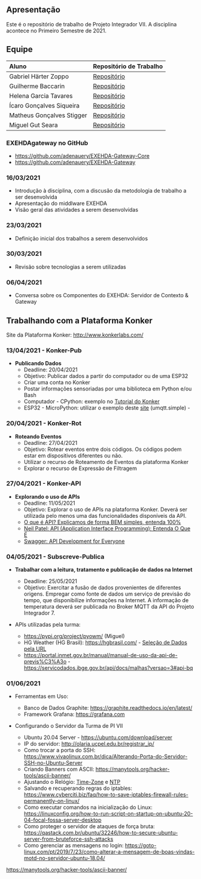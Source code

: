 ## Apresentação

Este é o repositório de trabalho de Projeto Integrador VII. A disciplina acontece no Primeiro Semestre de 2021.


## Equipe

Aluno | Repositório de Trabalho
:--------- | :------ 
|Gabriel Härter Zoppo  | [Repositório](https://github.com/GabrielZoppo/ProjetoIntegrador-VII/blob/main/README.md) |
|Guilherme Baccarin | [Repositório](https://github.com/Baccarin/PI7) |
|Helena Garcia Tavares | [Repositório]() |
|Ícaro Gonçalves Siqueira  | [Repositório](https://github.com/IcaroGSiqueira/pivii) |
|Matheus Gonçalves Stigger   | [Repositório]() |
|Miguel Gut Seara | [Repositório](https://github.com/miguelgut/PI_VII) |


### EXEHDAgateway no GitHub ###
* https://github.com/adenauery/EXEHDA-Gateway-Core
* https://github.com/adenauery/EXEHDA-Gateway


### 16/03/2021
* Introdução à disciplina, com a discusão da metodologia de trabalho a ser desenvolvida
* Apresentação do middlware EXEHDA
* Visão geral das atividades a serem desenvolvidas

### 23/03/2021
* Definição inicial dos trabalhos a serem desenvolvidos

### 30/03/2021
* Revisão sobre tecnologias a serem utilizadas

### 06/04/2021
* Conversa sobre os Componentes do EXEHDA: Servidor de Contexto & Gateway

## Trabalhando com a Plataforma Konker

Site da Plataforma Konker: http://www.konkerlabs.com/

### 13/04/2021 - Konker-Pub

  * **Publicando Dados**
    * Deadline: 20/04/2021  
    * Objetivo: Publicar dados a partir do computador ou de uma ESP32
    * Criar uma conta no Konker
    * Postar informações sensoriadas por uma biblioteca em Python e/ou Bash
    * Computador - CPython: exemplo no [Tutorial do Konker](https://konker.atlassian.net/wiki/spaces/DEV/pages/28180518/Guia+de+Uso+da+Plataforma+Konker)
    * ESP32 - MicroPython: utilizar o exemplo deste [site](https://mjrobot.org/2018/06/13/iot-feito-facil-esp-micropython-mqtt-thingspeak/) (umqtt.simple) - 

### 20/04/2021 - Konker-Rot
  * **Roteando Eventos**
    * Deadline: 27/04/2021 
    * Objetivo: Rotear eventos entre dois códigos. Os códigos podem estar em dispositivos diferentes ou não.
    * Utilizar o recurso de Roteamento de Eventos da plataforma Konker
    * Explorar o recurso de Expressão de Filtragem 

### 27/04/2021 - Konker-API
  * **Explorando o uso de APIs**
    * Deadline: 11/05/2021
    * Objetivo: Explorar o uso de APIs na plataforma Konker. Deverá ser utilizada pelo menos uma das funcionalidades disponíveis da API.
    * [O que é API? Explicamos de forma BEM simples, entenda 100%](https://pluga.co/blog/api/o-que-e-api/)
    * [Neil Patel: API (Application Interface Programming): Entenda O Que É](https://neilpatel.com/br/blog/api-o-que-e/) 
    * [Swagger: API Development for Everyone](https://swagger.io/)

### 04/05/2021 - Subscreve-Publica
  * **Trabalhar com a leitura, tratamento e publicação de dados na Internet**
    * Deadline: 25/05/2021
    * Objetivo: Exercitar a fusão de dados provenientes de diferentes origens. Empregar como fonte de dados um serviço de previsão do tempo, que disponibilize informações na Internet. A informação de temperatura deverá ser publicada no Broker MQTT da API do Projeto Integrador 7.
  * APIs utilizadas pela turma:
    
    *  https://pypi.org/project/pyowm/ (Miguel)
    *  HG Weather (HG Brasil): https://hgbrasil.com/ - [Seleção de Dados pela URL](https://api.hgbrasil.com/weather?woeid=456524&fields=only_results,temp,city,humidity,wind_speedy)
    *  https://portal.inmet.gov.br/manual/manual-de-uso-da-api-de-previs%C3%A3o - https://servicodados.ibge.gov.br/api/docs/malhas?versao=3#api-bq

### 01/06/2021

  * Ferramentas em Uso:
    * Banco de Dados Graphite: https://graphite.readthedocs.io/en/latest/
    * Framework Grafana: https://grafana.com

  * Configurando o Servidor da Turma de PI VII
    * Ubuntu 20.04 Server - https://ubuntu.com/download/server
    * IP do servidor: http://olaria.ucpel.edu.br/registrar_ip/
    * Como trocar a porta do SSH: https://www.vivaolinux.com.br/dica/Alterando-Porta-do-Servidor-SSH-no-Ubuntu-Server
    * Criando Banners com ASCII: https://manytools.org/hacker-tools/ascii-banner/
    * Ajustando o Relógio: [Time-Zone](https://linuxconfig.org/how-to-change-timezone-on-ubuntu-20-04-focal-fossa-linux) e [NTP](https://linuxconfig.org/how-to-sync-time-on-ubuntu-20-04-focal-fossa-linux)
    * Salvando e recuperando regras do iptables: https://www.cyberciti.biz/faq/how-to-save-iptables-firewall-rules-permanently-on-linux/
    * Como executar comandos na inicialização do Linux: https://linuxconfig.org/how-to-run-script-on-startup-on-ubuntu-20-04-focal-fossa-server-desktop
    * Como proteger o servidor de ataques de força bruta: https://qastack.com.br/ubuntu/32246/how-to-secure-ubuntu-server-from-bruteforce-ssh-attacks
    * Como gerenciar as mensagens no login: https://goto-linux.com/pt/2019/7/23/como-alterar-a-mensagem-de-boas-vindas-motd-no-servidor-ubuntu-18.04/

https://manytools.org/hacker-tools/ascii-banner/
